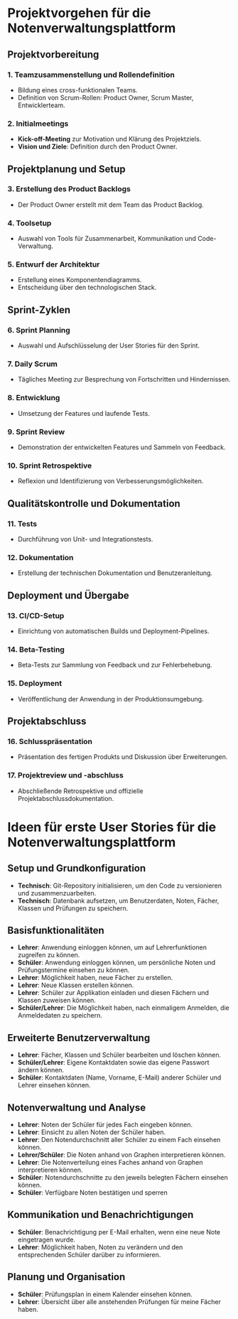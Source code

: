 
# Projektvorgehen für die Notenverwaltungsplattform

## Projektvorbereitung

### 1. **Teamzusammenstellung und Rollendefinition**
- Bildung eines cross-funktionalen Teams.
- Definition von Scrum-Rollen: Product Owner, Scrum Master, Entwicklerteam.

### 2. **Initialmeetings**
- **Kick-off-Meeting** zur Motivation und Klärung des Projektziels.
- **Vision und Ziele**: Definition durch den Product Owner.

## Projektplanung und Setup

### 3. **Erstellung des Product Backlogs**
- Der Product Owner erstellt mit dem Team das Product Backlog.

### 4. **Toolsetup**
- Auswahl von Tools für Zusammenarbeit, Kommunikation und Code-Verwaltung.

### 5. **Entwurf der Architektur**
- Erstellung eines Komponentendiagramms.
- Entscheidung über den technologischen Stack.

## Sprint-Zyklen

### 6. **Sprint Planning**
- Auswahl und Aufschlüsselung der User Stories für den Sprint.

### 7. **Daily Scrum**
- Tägliches Meeting zur Besprechung von Fortschritten und Hindernissen.

### 8. **Entwicklung**
- Umsetzung der Features und laufende Tests.

### 9. **Sprint Review**
- Demonstration der entwickelten Features und Sammeln von Feedback.

### 10. **Sprint Retrospektive**
- Reflexion und Identifizierung von Verbesserungsmöglichkeiten.

## Qualitätskontrolle und Dokumentation

### 11. **Tests**
- Durchführung von Unit- und Integrationstests.

### 12. **Dokumentation**
- Erstellung der technischen Dokumentation und Benutzeranleitung.

## Deployment und Übergabe

### 13. **CI/CD-Setup**
- Einrichtung von automatischen Builds und Deployment-Pipelines.

### 14. **Beta-Testing**
- Beta-Tests zur Sammlung von Feedback und zur Fehlerbehebung.

### 15. **Deployment**
- Veröffentlichung der Anwendung in der Produktionsumgebung.

## Projektabschluss

### 16. **Schlusspräsentation**
- Präsentation des fertigen Produkts und Diskussion über Erweiterungen.

### 17. **Projektreview und -abschluss**
- Abschließende Retrospektive und offizielle Projektabschlussdokumentation.


# Ideen für erste User Stories für die Notenverwaltungsplattform

## Setup und Grundkonfiguration

- **Technisch**: Git-Repository initialisieren, um den Code zu versionieren und zusammenzuarbeiten.
- **Technisch**: Datenbank aufsetzen, um Benutzerdaten, Noten, Fächer, Klassen und Prüfungen zu speichern.

## Basisfunktionalitäten

- **Lehrer**: Anwendung einloggen können, um auf Lehrerfunktionen zugreifen zu können.
- **Schüler**: Anwendung einloggen können, um persönliche Noten und Prüfungstermine einsehen zu können.
- **Lehrer**: Möglichkeit haben, neue Fächer zu erstellen.
- **Lehrer**: Neue Klassen erstellen können.
- **Lehrer**: Schüler zur Applikation einladen und diesen Fächern und Klassen zuweisen können.
- **Schüler/Lehrer**: Die Möglichkeit haben, nach einmaligem Anmelden, die Anmeldedaten zu speichern.

## Erweiterte Benutzerverwaltung

- **Lehrer**: Fächer, Klassen und Schüler bearbeiten und löschen können.
- **Schüler/Lehrer**: Eigene Kontaktdaten sowie das eigene Passwort ändern können.
- **Schüler**: Kontaktdaten (Name, Vorname, E-Mail) anderer Schüler und Lehrer einsehen können.

## Notenverwaltung und Analyse

- **Lehrer**: Noten der Schüler für jedes Fach eingeben können.
- **Lehrer**: Einsicht zu allen Noten der Schüler haben.
- **Lehrer**: Den Notendurchschnitt aller Schüler zu einem Fach einsehen können.
- **Lehrer/Schüler**: Die Noten anhand von Graphen interpretieren können.
- **Lehrer**: Die Notenverteilung eines Faches anhand von Graphen interpretieren können.
- **Schüler**: Notendurchschnitte zu den jeweils belegten Fächern einsehen können.
- **Schüler**: Verfügbare Noten bestätigen und sperren

## Kommunikation und Benachrichtigungen

- **Schüler**: Benachrichtigung per E-Mail erhalten, wenn eine neue Note eingetragen wurde.
- **Lehrer**: Möglichkeit haben, Noten zu verändern und den entsprechenden Schüler darüber zu informieren.

## Planung und Organisation

- **Schüler**: Prüfungsplan in einem Kalender einsehen können.
- **Lehrer**: Übersicht über alle anstehenden Prüfungen für meine Fächer haben.